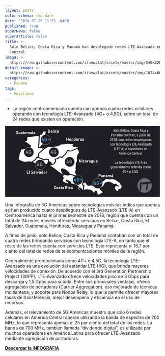 ```yaml
---
layout: posts
color-schema: red-dark
date: '2018-07-29 11:53 -0400'
published: true
superNews: false
superArticle: false
title: >-
  Sólo Belice, Costa Rica y Panamá han desplegado redes LTE-Avanzado en América
  Central 
image: >-
  https://raw.githubusercontent.com/itnewslat/assets/master/img/540x320Antenas-Celular-p.jpg
detail-image: >-
  https://raw.githubusercontent.com/itnewslat/assets/master/img/1024x680/Antenas-Celular-g.jpg
categories:
  - Panama
tags:
  - Movilidad
---
```

- La región centroamericana cuenta con apenas cuatro redes celulares operando con tecnología LTE-Avanzado (4G+ o 4,5G), sobre un total de 24 redes que existen en operación. 

![](https://raw.githubusercontent.com/itnewslat/assets/master/img/300x300/LTE-4G-Centroamerica.jpg)

Una infografía de 5G Americas sobre tecnologías móviles indica que apenas se han producido cuatro despliegues de LTE-Avanzado (LTE-A) en Centroamérica hasta el primer semestre de 2018, región que cuenta con un total de 24 redes móviles ofreciendo servicios en Belice, Costa Rica, El Salvador, Guatemala, Honduras, Nicaragua y Panamá.

A fines de junio, sólo Belice, Costa Rica y Panamá contaban con un total de cuatro redes brindando servicios con tecnología LTE-A, en tanto que el resto de las redes cuenta con servicios LTE. Esto representa el 16,7 por ciento del total de redes de telecomunicaciones móviles de la región.

Generalmente promocionada como 4G+ o 4,5G, la tecnología LTE-Avanzado es una evolución del estándar LTE (4G), que brinda mayores velocidades de conexión. De acuerdo con el 3rd Generation Partnership Project (3GPP), LTE-Avanzado ofrece velocidades pico de 3 Gbps para descarga y 1,5 Gpbs para subida. Entre sus principales ventajas, ofrece agregación de portadoras (Carrier Aggregation), uso mejorado de técnicas multiantena, y soporte para Nodos Relay, lo que le permite ofrecer mayores tasas de transferencia, mejor desempeño y eficiencia en el uso de recursos.

Además, el relevamiento de 5G Americas muestra que sólo 6 redes celulares en América Central operan utilizando la banda de espectro de 700 MHz, lo que representa apenas el 25 por ciento del total de las redes. La banda de 700 MHz, también llamada “dividendo digital”, es utilizada por muchos operadores en América Latina para ofrecer LTE-Avanzado mediante agregación de portadoras. 

**[Descargar la INFOGRAFIA](https://gallery.mailchimp.com/9da76cc577fd2f2315e16d8db/images/317713af-9faa-4de7-9fba-53c2a3b5f997.png)**